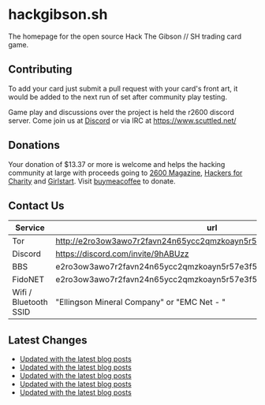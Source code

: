 # hackgibson.sh
The homepage for the open source Hack The Gibson // SH trading card game.


## Contributing

To add your card just submit a pull request with your card's front art, it would be added to the next run of set after community play testing.

Game play and discussions over the project is held the r2600 discord server. Come join us at [Discord](https://discord.com/invite/9hABUzz) or via IRC at https://www.scuttled.net/


## Donations

Your donation of $13.37 or more is welcome and helps the hacking community at large with proceeds going to [2600 Magazine](https://2600.com/), [Hackers for Charity](https://hackersforcharity.org) and [Girlstart](https://girlstart.org).  Visit [buymeacoffee](https://www.buymeacoffee.com/hackgibson.sh) to donate.


## Contact Us

Service | url
-|-
Tor | http://e2ro3ow3awo7r2favn24n65ycc2qmzkoayn5r57e3f56nvjwdcgg32ad.onion
Discord | https://discord.com/invite/9hABUzz
BBS | e2ro3ow3awo7r2favn24n65ycc2qmzkoayn5r57e3f56nvjwdcgg32ad.onion:23
FidoNET | e2ro3ow3awo7r2favn24n65ycc2qmzkoayn5r57e3f56nvjwdcgg32ad.onion:24554
Wifi / Bluetooth SSID | "Ellingson Mineral Company" or "EMC Net - <fidonet address>"

## Latest Changes
<!-- BLOG-POST-LIST:START -->
- [Updated with the latest blog posts](https://github.com/DFW2600/hackgibson.sh/commit/c4731fd1bb617d2e403f82545c1ad60308b09e8e)
- [Updated with the latest blog posts](https://github.com/DFW2600/hackgibson.sh/commit/e6993c0b75ee9ea8104db57d8f496701e6d34f5b)
- [Updated with the latest blog posts](https://github.com/DFW2600/hackgibson.sh/commit/7a908db924e86defdebfe900249c8c919b0d1bfb)
- [Updated with the latest blog posts](https://github.com/DFW2600/hackgibson.sh/commit/e37f5803374e67085a72f99a821111db654be305)
- [Updated with the latest blog posts](https://github.com/DFW2600/hackgibson.sh/commit/d62ba7d677153d7f8bc669ffb1d34cd7dac95d0f)
<!-- BLOG-POST-LIST:END -->
